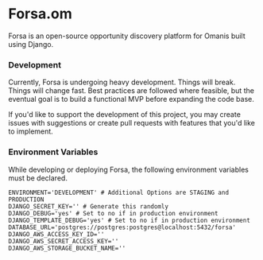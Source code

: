 
# Forsa.om
Forsa is an open-source opportunity discovery platform for Omanis built using Django.

### Development
Currently, Forsa is undergoing heavy development. Things will break. Things will change fast. Best practices are followed where feasible, but the eventual goal is to build a functional MVP before expanding the code base.

If you'd like to support the development of this project, you may create issues with suggestions or create pull requests with features that you'd like to implement.

### Environment Variables
While developing or deploying Forsa, the following environment variables must be declared.

    ENVIRONMENT='DEVELOPMENT' # Additional Options are STAGING and PRODUCTION
    DJANGO_SECRET_KEY='' # Generate this randomly
    DJANGO_DEBUG='yes' # Set to no if in production environment
    DJANGO_TEMPLATE_DEBUG='yes' # Set to no if in production environment
    DATABASE_URL='postgres://postgres:postgres@localhost:5432/forsa'
    DJANGO_AWS_ACCESS_KEY_ID=''
    DJANGO_AWS_SECRET_ACCESS_KEY=''
    DJANGO_AWS_STORAGE_BUCKET_NAME=''
